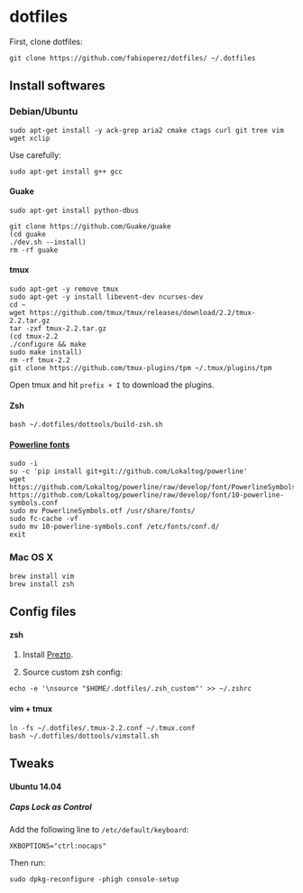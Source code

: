 # dotfiles

First, clone dotfiles:

```
git clone https://github.com/fabioperez/dotfiles/ ~/.dotfiles
```

## Install softwares
### Debian/Ubuntu
```
sudo apt-get install -y ack-grep aria2 cmake ctags curl git tree vim wget xclip
```

Use carefully:
```
sudo apt-get install g++ gcc
```

#### Guake

    sudo apt-get install python-dbus

    git clone https://github.com/Guake/guake
    (cd guake
    ./dev.sh --install)
    rm -rf guake

#### tmux
    sudo apt-get -y remove tmux
    sudo apt-get -y install libevent-dev ncurses-dev
    cd ~
    wget https://github.com/tmux/tmux/releases/download/2.2/tmux-2.2.tar.gz
    tar -zxf tmux-2.2.tar.gz
    (cd tmux-2.2
    ./configure && make
    sudo make install)
    rm -rf tmux-2.2
    git clone https://github.com/tmux-plugins/tpm ~/.tmux/plugins/tpm

Open tmux and hit `prefix + I` to download the plugins.
  
#### Zsh

    bash ~/.dotfiles/dottools/build-zsh.sh
    
#### [Powerline fonts](http://askubuntu.com/questions/283908/how-can-i-install-and-use-powerline-plugin)

```
sudo -i
su -c 'pip install git+git://github.com/Lokaltog/powerline'
wget https://github.com/Lokaltog/powerline/raw/develop/font/PowerlineSymbols.otf https://github.com/Lokaltog/powerline/raw/develop/font/10-powerline-symbols.conf
sudo mv PowerlineSymbols.otf /usr/share/fonts/
sudo fc-cache -vf
sudo mv 10-powerline-symbols.conf /etc/fonts/conf.d/
exit
```

### Mac OS X
```
brew install vim
brew install zsh
```
## Config files

#### zsh

1. Install [Prezto](https://github.com/sorin-ionescu/prezto).

2. Source custom zsh config:
```
echo -e '\nsource "$HOME/.dotfiles/.zsh_custom"' >> ~/.zshrc
```

#### vim + tmux
```
ln -fs ~/.dotfiles/.tmux-2.2.conf ~/.tmux.conf
bash ~/.dotfiles/dottools/vimstall.sh
```

## Tweaks

#### Ubuntu 14.04

##### Caps Lock as Control
Add the following line to `/etc/default/keyboard`:

```
XKBOPTIONS="ctrl:nocaps"
```

Then run:

```
sudo dpkg-reconfigure -phigh console-setup
```
